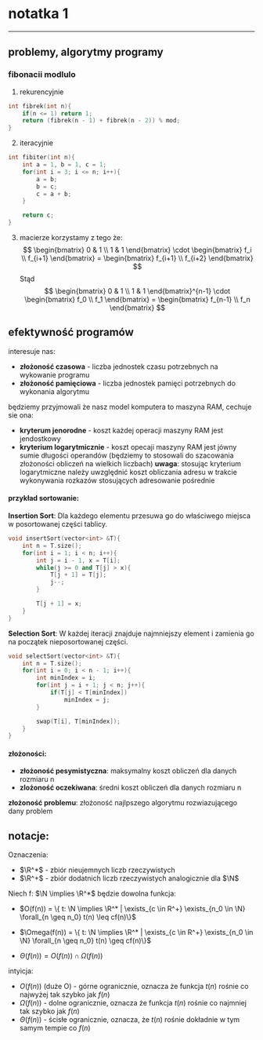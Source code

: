 # notatka 1

---

## problemy, algorytmy programy

### fibonacii modlulo 

1. rekurencyjnie
``` c++
int fibrek(int n){
    if(n <= 1) return 1;
    return (fibrek(n - 1) + fibrek(n - 2)) % mod;
}
```

2. iteracyjnie
``` c++ 
int fibiter(int n){
    int a = 1, b = 1, c = 1;
    for(int i = 3; i <= n; i++){
        a = b;
        b = c;
        c = a + b;
    }

    return c;
}
```

3. macierze
korzystamy z tego że: 
$$
\begin{bmatrix} 0 & 1 \\ 1 & 1 \end{bmatrix} 
\cdot 
\begin{bmatrix} f_i \\ f_{i+1} \end{bmatrix} 
=
\begin{bmatrix} f_{i+1} \\ f_{i+2} \end{bmatrix}
$$
Stąd
$$
\begin{bmatrix} 0 & 1 \\ 1 & 1 \end{bmatrix}^{n-1} 
\cdot 
\begin{bmatrix} f_0 \\ f_1 \end{bmatrix} 
=
\begin{bmatrix} f_{n-1} \\ f_n \end{bmatrix}
$$

## efektywność programów
interesuje nas:
* **złożoność czasowa** - liczba jednostek czasu potrzebnych na wykowanie programu
* **złożoność pamięciowa** - liczba jednostek pamięci potrzebnych do wykonania algorytmu

będziemy przyjmowali że nasz model komputera to maszyna RAM, cechuje sie ona:
* **kryterum jenorodne** - koszt każdej operacji maszyny RAM jest jendostkowy 
* **kryterium logarytmicznie** - koszt opecaji maszyny RAM jest jówny sumie długości operandów (będziemy to stosowali do szacowania złożoności obliczeń na wielkich liczbach)
**uwaga**: stosując kryterium logarytmiczne należy uwzględnić koszt obliczania adresu w trakcie wykonywania rozkazów stosujących adresowanie pośrednie 


#### przykład sortowanie:

**Insertion Sort**: Dla każdego elementu przesuwa go do właściwego miejsca w posortowanej części tablicy.
``` c++
void insertSort(vector<int> &T){
    int n = T.size();
    for(int i = 1; i < n; i++){
        int j = i - 1, x = T[i];
        while(j >= 0 and T[j] > x){
            T[j + 1] = T[j];
            j--;
        }

        T[j + 1] = x;
    }
}
```

**Selection Sort**: W każdej iteracji znajduje najmniejszy element i zamienia go na początek nieposortowanej części.

```c++
void selectSort(vector<int> &T){
    int n = T.size();
    for(int i = 0; i < n - 1; i++){
        int minIndex = i;
        for(int j = i + 1; j < n; j++){
            if(T[j] < T[minIndex])
                minIndex = j;
        }

        swap(T[i], T[minIndex]);
    }
}
```

#### złożoności:
* **złożoność pesymistyczna**: maksymalny koszt obliczeń dla danych rozmiaru n
* **zlożoność oczekiwana**: średni koszt obliczeń dla danych rozmiaru n

**złożoność problemu**: złożoność najlpszego algorytmu rozwiazującego dany problem 

## notacje:
Oznaczenia:
* $\R^*$ - zbiór nieujemnych liczb rzeczywistych
* $\R^+$ - zbiór dodatnich liczb rzeczywistych
analogicznie dla $\N$

Niech f: $\N \implies \R^*$ będzie dowolna funkcja:
* $O(f(n)) = \{ t: \N \implies \R^* | \exists_{c \in R^+}  \exists_{n_0 \in \N} \forall_{n \geq n_0}  t(n) \leq cf(n)\}$

* $\Omega(f(n)) = \{ t: \N \implies \R^* | \exists_{c \in R^+}  \exists_{n_0 \in \N} \forall_{n \geq n_0}  t(n) \geq cf(n)\}$

* $\Theta(f(n)) = O(f(n)) \cap \Omega(f(n))$

intyicja:
* $O(f(n))$ (duże O) - górne ogranicznie, oznacza że funkcja $t(n)$ rośnie co najwyżej tak szybko jak $f(n)$ 
* $\Omega(f(n))$ - dolne ogranicznie, oznacza że funkcja $t(n)$ rośnie co najmniej tak szybko jak $f(n)$
* $\Theta(f(n))$ - ścisłe ogranicznie, oznacza, że $t(n)$ rośnie dokładnie w tym samym tempie co $f(n)$
